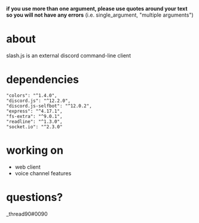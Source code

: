 **if you use more than one argument, please use quotes around your text so you will not have any errors**
  (i.e. single_argument, "multiple arguments")

# about
slash.js is an external discord command-line client

# dependencies
```
"colors": "^1.4.0",
"discord.js": "^12.2.0",
"discord.js-selfbot": "^12.0.2",
"express": "^4.17.1",
"fs-extra": "^9.0.1",
"readline": "^1.3.0",
"socket.io": "^2.3.0"
```

# working on
- web client
- voice channel features

# questions?
\_thread90#0090
